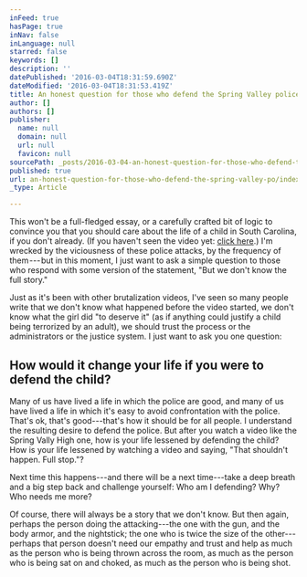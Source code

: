 ```yaml
---
inFeed: true
hasPage: true
inNav: false
inLanguage: null
starred: false
keywords: []
description: ''
datePublished: '2016-03-04T18:31:59.690Z'
dateModified: '2016-03-04T18:31:53.419Z'
title: An honest question for those who defend the Spring Valley police officer
author: []
authors: []
publisher:
  name: null
  domain: null
  url: null
  favicon: null
sourcePath: _posts/2016-03-04-an-honest-question-for-those-who-defend-the-spring-valley-po.md
published: true
url: an-honest-question-for-those-who-defend-the-spring-valley-po/index.html
_type: Article

---
```

This won't be a full-fledged essay, or a carefully crafted bit of logic to convince you that you should care about the life of a child in South Carolina, if you don't already. (If you haven't seen the video yet: [click here][0].) I'm wrecked by the viciousness of these police attacks, by the frequency of them --- but in this moment, I just want to ask a simple question to those who respond with some version of the statement, "But we don't know the full story." 

Just as it's been with other brutalization videos, I've seen so many people write that we don't know what happened before the video started, we don't know what the girl did "to deserve it" (as if anything could justify a child being terrorized by an adult), we should trust the process or the administrators or the justice system. I just want to ask you one question: 

## How would it change your life if you were to defend the child? 

Many of us have lived a life in which the police are good, and many of us have lived a life in which it's easy to avoid confrontation with the police. That's ok, that's good---that's how it should be for all people. I understand the resulting desire to defend the police. But after you watch a video like the Spring Vally High one, how is your life lessened by defending the child? How is your life lessened by watching a video and saying, "That shouldn't happen. Full stop."? 

Next time this happens---and there will be a next time---take a deep breath and a big step back and challenge yourself: Who am I defending? Why? Who needs me more? 

Of course, there will always be a story that we don't know. But then again, perhaps the person doing the attacking---the one with the gun, and the body armor, and the nightstick; the one who is twice the size of the other---perhaps that person doesn't need our empathy and trust and help as much as the person who is being thrown across the room, as much as the person who is being sat on and choked, as much as the person who is being shot.

[0]: http://youtu.be/Tq4BR5KHuqA
